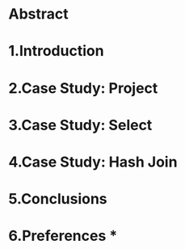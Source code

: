 # Abstract



# 1.Introduction



# 2.Case Study: Project



# 3.Case Study: Select



# 4.Case Study: Hash Join



# 5.Conclusions



# 6.Preferences *